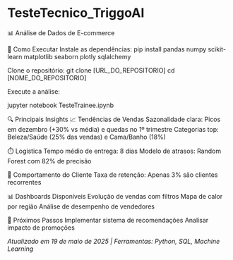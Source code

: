 # TesteTecnico_TriggoAI
📊 Análise de Dados de E-commerce

🚀 Como Executar
Instale as dependências: pip install pandas numpy scikit-learn matplotlib seaborn plotly sqlalchemy

Clone o repositório: 
git clone [URL_DO_REPOSITORIO]
cd [NOME_DO_REPOSITORIO]

Execute a análise:

jupyter notebook TesteTrainee.ipynb

🔍 Principais Insights
📈 Tendências de Vendas
Sazonalidade clara: Picos em dezembro (+30% vs média) e quedas no 1º trimestre
Categorias top: Beleza/Saúde (25% das vendas) e Cama/Banho (18%)

⏱️ Logística
Tempo médio de entrega: 8 dias
Modelo de atrasos: Random Forest com 82% de precisão

👥 Comportamento do Cliente
Taxa de retenção: Apenas 3% são clientes recorrentes

📊 Dashboards Disponíveis
Evolução de vendas com filtros
Mapa de calor por região
Análise de desempenho de vendedores

📅 Próximos Passos
Implementar sistema de recomendações
Analisar impacto de promoções

*Atualizado em 19 de maio de 2025 | Ferramentas: Python, SQL, Machine Learning*

